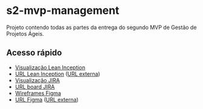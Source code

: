 # s2-mvp-management

Projeto contendo todas as partes da entrega do segundo MVP de Gestão de Projetos Ágeis.



## Acesso rápido

* [Visualização Lean Inception](miro/README.md)
* [URL Lean Inception](miro/lean-inception.txt) ([URL externa](https://miro.com/welcomeonboard/OEVLWEFtaGpydENKTVpaWEpzdzJBSGQ0YnVQYjF5VkkwNzlMWWdSNEVCTG85U3BZK005dmpjYndndTVBK21uWWVZUXZUVGE1MlI1MnJMWnRBVWVVSmtqMHljaGE3QkM1RG1LTWVaanpTb0EwTkw5N1l1dkRLOEdETnhIN0JKaWFNakdSWkpBejJWRjJhRnhhb1UwcS9BPT0hdjE=?share_link_id=520598623191))
* [Visualização JIRA](jira/README.md)
* [URL board JIRA](jira/board.txt)
* [Wireframes Figma](figma/README.md)
* [URL Figma](figma/design.txt) ([URL externa](https://www.figma.com/design/kCaRnlyy28fuWUkKhBt5Hc/s2-mvp-management?node-id=0-1&t=Hz8JgtvpVmkFapN8-1))
